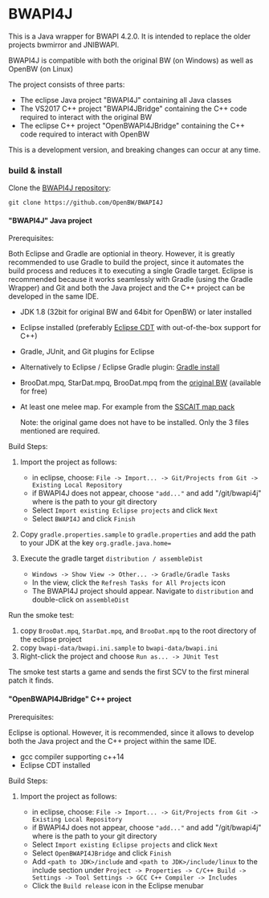 # BWAPI4J

This is a Java wrapper for BWAPI 4.2.0.
It is intended to replace the older projects bwmirror and JNIBWAPI.

BWAPI4J is compatible with both the original BW (on Windows) as well as OpenBW (on Linux)

The project consists of three parts:

 - The eclipse Java project "BWAPI4J" containing all Java classes
 - The VS2017 C++ project "BWAPI4JBridge" containing the C++ code required to interact with the original BW
 - The eclipse C++ project "OpenBWAPI4JBridge" containing the C++ code required to interact with OpenBW

This is a development version, and breaking changes can occur at any time.

### build & install

Clone the [BWAPI4J repository](https://github.com/OpenBW/BWAPI4J):

`git clone https://github.com/OpenBW/BWAPI4J`

#### "BWAPI4J" Java project

Prerequisites:

Both Eclipse and Gradle are optionial in theory. However, it is greatly recommended to use Gradle to build the project, since it automates the build process and reduces it to executing a single Gradle target.
Eclipse is recommended because it works seamlessly with Gradle (using the Gradle Wrapper) and Git and both the Java project and the C++ project can be developed in the same IDE.

 - JDK 1.8 (32bit for original BW and 64bit for OpenBW) or later installed
 - Eclipse installed (preferably [Eclipse CDT](https://www.eclipse.org/cdt/) with out-of-the-box support for C++)
 - Gradle, JUnit, and Git plugins for Eclipse
 - Alternatively to Eclipse / Eclipse Gradle plugin: [Gradle install](https://gradle.org/install/)
 - BrooDat.mpq, StarDat.mpq, BrooDat.mpq from the [original BW](https://www.battle.net/download/getInstallerForGame?os=win&locale=enUS&version=LIVE&gameProgram=STARCRAFT) (available for free)
 - At least one melee map. For example from the [SSCAIT map pack](https://sscaitournament.com/files/sscai_map_pack.zip)
 
 	Note: the original game does not have to be installed. Only the 3 files mentioned are required.
 
Build Steps:
1. Import the project as follows:

   * in eclipse, choose: `File -> Import... -> Git/Projects from Git -> Existing Local Repository`
   * if BWAPI4J does not appear, choose `"add..."` and add "<your path>/git/bwapi4j" where <your path> is the path to your git directory
   * Select `Import existing Eclipse projects` and click `Next`
   * Select `BWAPI4J` and click `Finish`
2. Copy `gradle.properties.sample` to `gradle.properties` and add the path to your JDK at the key `org.gradle.java.home=`
3. Execute the gradle target `distribution / assembleDist`

   * `Windows -> Show View -> Other... -> Gradle/Gradle Tasks`
   * In the view, click the `Refresh Tasks for All Projects` icon
   * The BWAPI4J project should appear. Navigate to `distribution` and double-click on `assembleDist`
   
Run the smoke test:

1. copy `BrooDat.mpq`, `StarDat.mpq`, and `BrooDat.mpq` to the root directory of the eclipse project
2. copy `bwapi-data/bwapi.ini.sample` to `bwapi-data/bwapi.ini`
3. Right-click the project and choose `Run as... -> JUnit Test`

The smoke test starts a game and sends the first SCV to the first mineral patch it finds.

#### "OpenBWAPI4JBridge" C++ project

Prerequisites:

Eclipse is optional. However, it is recommended, since it allows to develop both the Java project and the C++ project within the same IDE.

 - gcc compiler supporting c++14
 - Eclipse CDT installed
 
Build Steps:
1. Import the project as follows:

   * in eclipse, choose: `File -> Import... -> Git/Projects from Git -> Existing Local Repository`
   * if BWAPI4J does not appear, choose `"add..."` and add "<your path>/git/bwapi4j" where <your path> is the path to your git directory
   * Select `Import existing Eclipse projects` and click `Next`
   * Select `OpenBWAPI4JBridge` and click `Finish`
   * Add `<path to JDK>/include` and `<path to JDK>/include/linux` to the include section under `Project -> Properties -> C/C++ Build -> Settings -> Tool Settings -> GCC C++ Compiler -> Includes`
   * Click the `Build release` icon in the Eclipse menubar
   